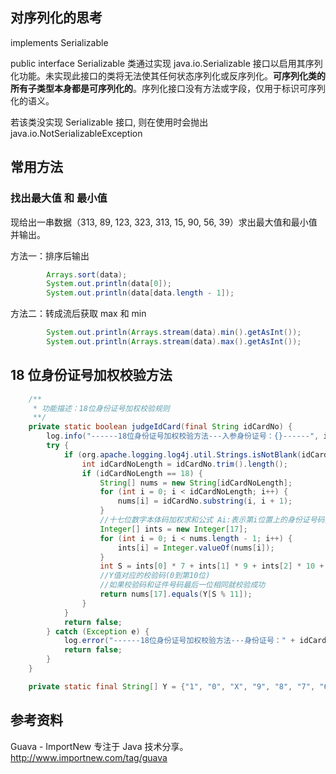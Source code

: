 ## 对序列化的思考

implements Serializable

public interface Serializable
类通过实现 java.io.Serializable 接口以启用其序列化功能。未实现此接口的类将无法使其任何状态序列化或反序列化。**可序列化类的所有子类型本身都是可序列化的**。序列化接口没有方法或字段，仅用于标识可序列化的语义。

若该类没实现 Serializable 接口, 则在使用时会抛出 java.io.NotSerializableException

## 常用方法

### 找出最大值 和 最小值

现给出一串数据（313, 89, 123, 323, 313, 15, 90, 56, 39）求出最大值和最小值并输出。

方法一：排序后输出

```java
        Arrays.sort(data);
        System.out.println(data[0]);
        System.out.println(data[data.length - 1]);
```

方法二：转成流后获取 max 和 min

```java
        System.out.println(Arrays.stream(data).min().getAsInt());
        System.out.println(Arrays.stream(data).max().getAsInt());
```

## 18 位身份证号加权校验方法

```java
    /**
     * 功能描述：18位身份证号加权校验规则
     **/
    private static boolean judgeIdCard(final String idCardNo) {
        log.info("------18位身份证号加权校验方法---入参身份证号：{}------", idCardNo);
        try {
            if (org.apache.logging.log4j.util.Strings.isNotBlank(idCardNo)) {
                int idCardNoLength = idCardNo.trim().length();
                if (idCardNoLength == 18) {
                    String[] nums = new String[idCardNoLength];
                    for (int i = 0; i < idCardNoLength; i++) {
                        nums[i] = idCardNo.substring(i, i + 1);
                    }
                    //十七位数字本体码加权求和公式 Ai:表示第i位置上的身份证号码数值；   Wi:表示第i位置上的加权因子； S =Sum( Ai * Wi) 注i = 1, ... , 17（号码从左向右）      Y = mod(S, 11)
                    Integer[] ints = new Integer[17];
                    for (int i = 0; i < nums.length - 1; i++) {
                        ints[i] = Integer.valueOf(nums[i]);
                    }
                    int S = ints[0] * 7 + ints[1] * 9 + ints[2] * 10 + ints[3] * 5 + ints[4] * 8 + ints[5] * 4 + ints[6] * 2 + ints[7] + ints[8] * 6 + ints[9] * 3 + ints[10] * 7 + ints[11] * 9 + ints[12] * 10 + ints[13] * 5 + ints[14] * 8 + ints[15] * 4 + ints[16] * 2;
                    //Y值对应的校验码(0到第10位)
                    //如果校验码和证件号码最后一位相同就校验成功
                    return nums[17].equals(Y[S % 11]);
                }
            }
            return false;
        } catch (Exception e) {
            log.error("------18位身份证号加权校验方法---身份证号：" + idCardNo + "---发生异常：", e);
            return false;
        }
    }

    private static final String[] Y = {"1", "0", "X", "9", "8", "7", "6", "5", "4", "3", "2"};
```

## 参考资料

Guava - ImportNew 专注于 Java 技术分享。
<http://www.importnew.com/tag/guava>
